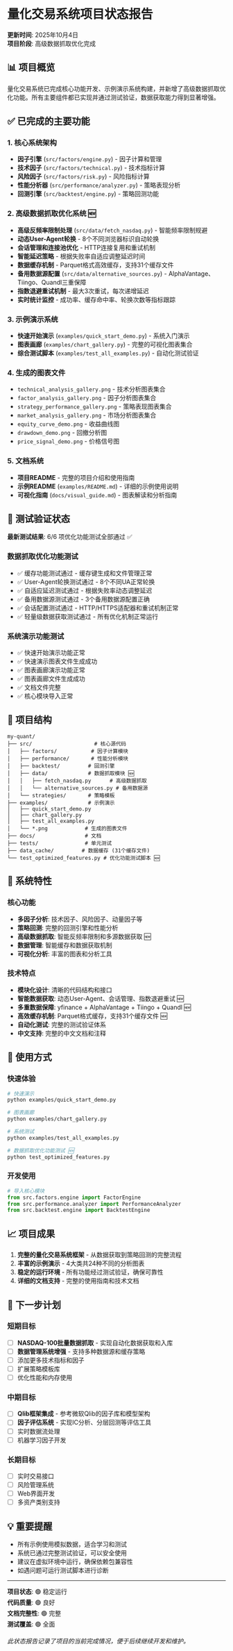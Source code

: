 # 量化交易系统项目状态报告

**更新时间**: 2025年10月4日  
**项目阶段**: 高级数据抓取优化完成

## 📊 项目概览

量化交易系统已完成核心功能开发、示例演示系统构建，并新增了高级数据抓取优化功能。所有主要组件都已实现并通过测试验证，数据获取能力得到显著增强。

## ✅ 已完成的主要功能

### 1. 核心系统架构
- **因子引擎** (`src/factors/engine.py`) - 因子计算和管理
- **技术因子** (`src/factors/technical.py`) - 技术指标计算
- **风险因子** (`src/factors/risk.py`) - 风险指标计算
- **性能分析器** (`src/performance/analyzer.py`) - 策略表现分析
- **回测引擎** (`src/backtest/engine.py`) - 策略回测功能

### 2. 高级数据抓取优化系统 🆕
- **高级反频率限制处理** (`src/data/fetch_nasdaq.py`) - 智能频率限制规避
- **动态User-Agent轮换** - 8个不同浏览器标识自动轮换
- **会话管理和连接池优化** - HTTP连接复用和重试机制
- **智能延迟策略** - 根据失败率自适应调整延迟时间
- **数据缓存机制** - Parquet格式高效缓存，支持31个缓存文件
- **备用数据源配置** (`src/data/alternative_sources.py`) - AlphaVantage、Tiingo、Quandl三重保障
- **指数退避重试机制** - 最大3次重试，每次递增延迟
- **实时统计监控** - 成功率、缓存命中率、轮换次数等指标跟踪

### 3. 示例演示系统
- **快速开始演示** (`examples/quick_start_demo.py`) - 系统入门演示
- **图表画廊** (`examples/chart_gallery.py`) - 完整的可视化图表集合
- **综合测试脚本** (`examples/test_all_examples.py`) - 自动化测试验证

### 4. 生成的图表文件
- `technical_analysis_gallery.png` - 技术分析图表集合
- `factor_analysis_gallery.png` - 因子分析图表集合  
- `strategy_performance_gallery.png` - 策略表现图表集合
- `market_analysis_gallery.png` - 市场分析图表集合
- `equity_curve_demo.png` - 收益曲线图
- `drawdown_demo.png` - 回撤分析图
- `price_signal_demo.png` - 价格信号图

### 5. 文档系统
- **项目README** - 完整的项目介绍和使用指南
- **示例README** (`examples/README.md`) - 详细的示例使用说明
- **可视化指南** (`docs/visual_guide.md`) - 图表解读和分析指南

## 🧪 测试验证状态

**最新测试结果**: 6/6 项优化功能测试全部通过 ✅

### 数据抓取优化功能测试
- ✅ 缓存功能测试通过 - 缓存键生成和文件管理正常
- ✅ User-Agent轮换测试通过 - 8个不同UA正常轮换
- ✅ 自适应延迟测试通过 - 根据失败率动态调整延迟
- ✅ 备用数据源测试通过 - 3个备用数据源配置正确
- ✅ 会话配置测试通过 - HTTP/HTTPS适配器和重试机制正常
- ✅ 轻量级数据获取测试通过 - 所有优化机制正常运行

### 系统演示功能测试
- ✅ 快速开始演示功能正常
- ✅ 快速演示图表文件生成成功
- ✅ 图表画廊演示功能正常
- ✅ 图表画廊文件生成成功
- ✅ 文档文件完整
- ✅ 核心模块导入正常

## 📁 项目结构

```
my-quant/
├── src/                    # 核心源代码
│   ├── factors/           # 因子计算模块
│   ├── performance/       # 性能分析模块
│   ├── backtest/         # 回测引擎
│   ├── data/             # 数据抓取模块 🆕
│   │   ├── fetch_nasdaq.py      # 高级数据抓取
│   │   └── alternative_sources.py # 备用数据源
│   └── strategies/       # 策略模板
├── examples/             # 示例演示
│   ├── quick_start_demo.py
│   ├── chart_gallery.py
│   ├── test_all_examples.py
│   └── *.png            # 生成的图表文件
├── docs/                # 文档
├── tests/               # 单元测试
├── data_cache/         # 数据缓存 (31个缓存文件)
└── test_optimized_features.py # 优化功能测试脚本 🆕
```

## 🚀 系统特性

### 核心功能
- **多因子分析**: 技术因子、风险因子、动量因子等
- **策略回测**: 完整的回测引擎和性能分析
- **高级数据抓取**: 智能反频率限制和多源数据获取 🆕
- **数据管理**: 智能缓存和数据获取机制
- **可视化分析**: 丰富的图表和分析工具

### 技术特点
- **模块化设计**: 清晰的代码结构和接口
- **智能数据获取**: 动态User-Agent、会话管理、指数退避重试 🆕
- **多重数据保障**: yfinance + AlphaVantage + Tiingo + Quandl 🆕
- **高效缓存机制**: Parquet格式缓存，支持31个缓存文件 🆕
- **自动化测试**: 完整的测试验证体系
- **中文支持**: 完整的中文文档和注释

## 🎯 使用方式

### 快速体验
```bash
# 快速演示
python examples/quick_start_demo.py

# 图表画廊
python examples/chart_gallery.py

# 系统测试
python examples/test_all_examples.py

# 数据抓取优化功能测试 🆕
python test_optimized_features.py
```

### 开发使用
```python
# 导入核心模块
from src.factors.engine import FactorEngine
from src.performance.analyzer import PerformanceAnalyzer
from src.backtest.engine import BacktestEngine
```

## 📈 项目成果

1. **完整的量化交易系统框架** - 从数据获取到策略回测的完整流程
2. **丰富的示例演示** - 4大类共24种不同的分析图表
3. **稳定的运行环境** - 所有功能经过测试验证，确保可靠性
4. **详细的文档支持** - 完整的使用指南和技术文档

## 🔄 下一步计划

### 短期目标
- [ ] **NASDAQ-100批量数据抓取** - 实现自动化数据获取和入库
- [ ] **数据管理系统增强** - 支持多种数据源和缓存策略
- [ ] 添加更多技术指标和因子
- [ ] 扩展策略模板库
- [ ] 优化性能和内存使用

### 中期目标
- [ ] **Qlib框架集成** - 参考微软Qlib的因子库和模型架构
- [ ] **因子评估系统** - 实现IC分析、分层回测等评估工具
- [ ] 实时数据流处理
- [ ] 机器学习因子开发

### 长期目标
- [ ] 实时交易接口
- [ ] 风险管理系统
- [ ] Web界面开发
- [ ] 多资产类别支持

## 💡 重要提醒

- 所有示例使用模拟数据，适合学习和测试
- 系统已通过完整测试验证，可以安全使用
- 建议在虚拟环境中运行，确保依赖包兼容性
- 如遇问题可运行测试脚本进行诊断

---

**项目状态**: 🟢 稳定运行  
**代码质量**: 🟢 良好  
**文档完整性**: 🟢 完整  
**测试覆盖**: 🟢 全面

*此状态报告记录了项目的当前完成情况，便于后续继续开发和维护。*